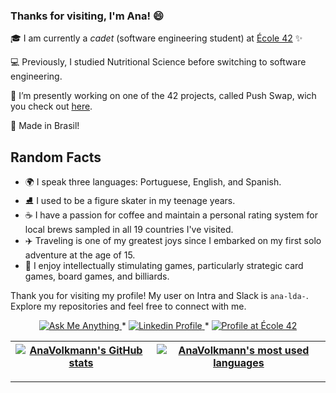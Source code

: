 ### Thanks for visiting, I'm Ana! 😄

🎓 I am currently a _cadet_ (software engineering student) at [École 42](https://www.42sp.org.br/) ✨

💻 Previously, I studied Nutritional Science before switching to software engineering.

🚀 I’m presently working on one of the 42 projects, called Push Swap, wich you check out [here](https://github.com/AnaVolkmann/42_PUSH_SWAP).

🌱 Made in Brasil!

## Random Facts

- 🌍 I speak three languages: Portuguese, English, and Spanish.
- ⛸ I used to be a figure skater in my teenage years.
- ☕ I have a passion for coffee and maintain a personal rating system for local brews sampled in all 19 countries I've visited.
- ✈️ Traveling is one of my greatest joys since I embarked on my first solo adventure at the age of 15.
- 🧩 I enjoy intellectually stimulating games, particularly strategic card games, board games, and billiards.

Thank you for visiting my profile! My user on Intra and Slack is `ana-lda-`. Explore my repositories and feel free to connect with me.

<p align="center">
	<a href="mailto:ana.s.volkmann@gmail.com">
		<img alt="Ask Me Anything" src="https://img.shields.io/badge/-Ask_me_anything-blueviolet?style=flat&logo=Gmail&logoColor=white&link=mailto:amanda_pinha@hotmail.com" />
	</a>
	<span> * </span>
	<a href="https://www.linkedin.com/in/ana-laura-volkmann-a60b782bb/recent-activity/all//">
		<img alt="Linkedin Profile" src="https://img.shields.io/badge/-Linkedin_Profile-0072b1?style=flat&logo=Linkedin&logoColor=white&link=https://www.linkedin.com/in/ana-laura-volkmann-a60b782bb/recent-activity/all//" />
	</a>
	<span> * </span>
	<a href="https://profile.intra.42.fr/users/ana-lda-">
 	 	<img alt="Profile at École 42" src="https://img.shields.io/badge/-ana--lda-ff69b4?style=flat&logoColor=white&link=https://profile.intra.42.fr/ana-lda-" />
	</a>
</p>

| [![AnaVolkmann's GitHub stats](https://github-readme-stats.vercel.app/api?username=AnaVolkmann&count_private=true&include_all_commits=true&show_icons=true&hide=issues&hide_border=true&theme=jolly)](https://github.com/AnaVolkmann?tab=repositories) | [![AnaVolkmann's most used languages](https://github-readme-stats.vercel.app/api/top-langs/?username=AnaVolkmann&layout=compact&hide_border=true&theme=jolly)](https://github.com/AnaVolkmann?tab=repositories) |
|:-:|:-:|

---

